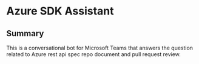 # Azure SDK Assistant

## Summary

This is a conversational bot for Microsoft Teams that answers the question related to Azure rest api spec repo document and pull request review.
